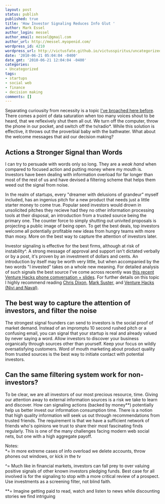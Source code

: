 ```yaml
---
layout: post
status: publish
published: true
title: 'How Investor Signaling Reduces Info Glut '
author: Mark Essel
author_login: messel
author_email: messel@gmail.com
author_url: http://messel.myopenid.com/
wordpress_id: 4210
wordpress_url: http://victusfate.github.io/victusspiritus/uncategorized/2010/06/21/how-investor-signaling-reduces-info-glut/
date: '2010-06-21 05:04:04 -0400'
date_gmt: '2010-06-21 12:04:04 -0400'
categories:
- Uncategorized
tags:
- startups
- social web
- finance
- decision making
comments: []
---
```

<p>Separating curiousity from necessity is a topic <a HREF="{{ site.url }}/?s=Actionable+versus+interesting+information&submit=Search">I've broached here before</a>. There comes a point of data saturation when too many voices shout to be heard, that we reflexively shut them all out. We turn off the computer, throw the phone in our pocket, and switch off the tv/radio*. While this solution is effective, it throws out the proverbial baby with the bathwater. What about the welcome messages that aid our decision making? </p>
<h2>Actions a Stronger Signal than Words</h2>
<p>I can try to persuade with words only so long. They are a <i>weak hand</I> when compared to focused action and putting money where my mouth is. Investors have been dealing with information overload for far longer than most of the rest of us and have devised a filtering scheme that helps them weed out the signal from noise.</p>
<p>In the realm of startups, every "dreamer with delusions of grandeur" myself included, has an ingenius pitch for a new product that needs just a little starter money to come true. Popular seed investors would drown in unsolicited pitches they recieve had they no other information processing tools at their disposal, an introduction from a trusted source being the primary one. The counter force to simply shutting out univited proposals is projecting a public image of being open. To get the best deals, top investors welcome all potentially profitable new ideas from hungry teams with more than moxy. More on the best way to capture the attention of investors later.</p>
<p>Investor signaling is effective for the best firms, although at risk of instability^. A strong message of approval and support isn't dictated verbally or by a post, it's proven by an investment of dollars and cents. An introduction by itself may be worth very little, but when accompanied by the two words "I invested" takes on a whole new meaning. For detailed analysis of such signals the best source I've come across recently was <a HREF="http://venturehacks.com/articles/vc-seed">this recent Venture Hacks phone comversation + slides</a>. For further details on this topic I highly recommend reading <a HREF="http://cdixon.org">Chris Dixon</a>, <a HREF="http://www.bothsidesofthetable.com">Mark Suster</a>, and <a HREF="http://venturehacks.com">Venture Hacks (Nivi and Naval)</a>.</p>
<h2>The best way to capture the attention of investors, and filter the noise</h2>
<p>The strongest signal founders can send to investors is the social proof of market demand. Instead of an impromptu 10 second rushed pitch or a confusing email, you can signal that your startup is real and already valued by never saying a word. Allow investors to discover your business organically through sources other than yourself. Keep your focus on wildly oversatisfying customers. Word of mouth marketing about product quality from trusted sources is the best way to initiate contact with potential investors.</p>
<h2>Can the same filtering system work for non-investors?</h2>
<p>To be clear, we are all investors of our most precious resource, time. Giving our attention away to external information sources is a risk we take to learn and discover. How can signaling actions (backed by money**) potentially help us better invest our information consumption time. There is a notion that high quality information will seek us out through recommendations from trusted friends. The requirement is that we have a sufficient network of friends who's opinions we trust to share their most fascinating finds regularly. This is one of the many challenges facing modern web social nets, but one with a high aggregate payoff.  </p>
<p>Notes:<br />
*= In more extreme cases of info overload we delete accounts, throw phones out windows, or kick in the tv</p>
<p>^= Much like in financial markets, investors can fall prey to over valuing positive signals of other known investors pledging funds. Best case for all involved is for the signaling to stop with a more critical review of a prospect. Use investments as a screening filter, not blind faith.</p>
<p>**= Imagine getting paid to read, watch and listen to news while discounting stories we find intriguing   </p>
